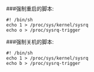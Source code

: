 ###强制重启的脚本:

	#! /bin/sh
	echo 1 > /proc/sys/kernel/sysrq
	echo o > /proc/sysrq-trigger

###强制关机的脚本:

	#! /bin/sh
	echo 1 > /proc/sys/kernel/sysrq
	echo b > /proc/sysrq-trigger


